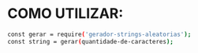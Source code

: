 # COMO UTILIZAR:

```bash
const gerar = require('gerador-strings-aleatorias');
const string = gerar(quantidade-de-caracteres);
```